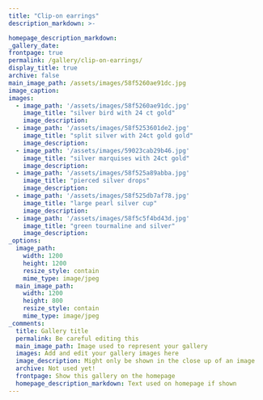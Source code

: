 ```yaml
---
title: "Clip-on earrings"
description_markdown: >-

homepage_description_markdown: 
_gallery_date:
frontpage: true
permalink: /gallery/clip-on-earrings/
display_title: true
archive: false
main_image_path: /assets/images/58f5260ae91dc.jpg
image_caption: 
images:
  - image_path: '/assets/images/58f5260ae91dc.jpg'
    image_title: "silver bird with 24 ct gold"
    image_description:
  - image_path: '/assets/images/58f5253601de2.jpg'
    image_title: "split silver with 24ct gold gold"
    image_description:
  - image_path: '/assets/images/59023cab29b46.jpg'
    image_title: "silver marquises with 24ct gold"
    image_description:
  - image_path: '/assets/images/58f525a89abba.jpg'
    image_title: "pierced silver drops"
    image_description:
  - image_path: '/assets/images/58f525db7af78.jpg'
    image_title: "large pearl silver cup"
    image_description:
  - image_path: '/assets/images/58f5c5f4bd43d.jpg'
    image_title: "green tourmaline and silver"
    image_description:
_options:
  image_path:
    width: 1200
    height: 1200
    resize_style: contain
    mime_type: image/jpeg
  main_image_path:
    width: 1200
    height: 800
    resize_style: contain
    mime_type: image/jpeg
_comments:
  title: Gallery title
  permalink: Be careful editing this
  main_image_path: Image used to represent your gallery
  images: Add and edit your gallery images here
  image_description: Might only be shown in the close up of an image
  archive: Not used yet!
  frontpage: Show this gallery on the homepage
  homepage_description_markdown: Text used on homepage if shown
---
```

